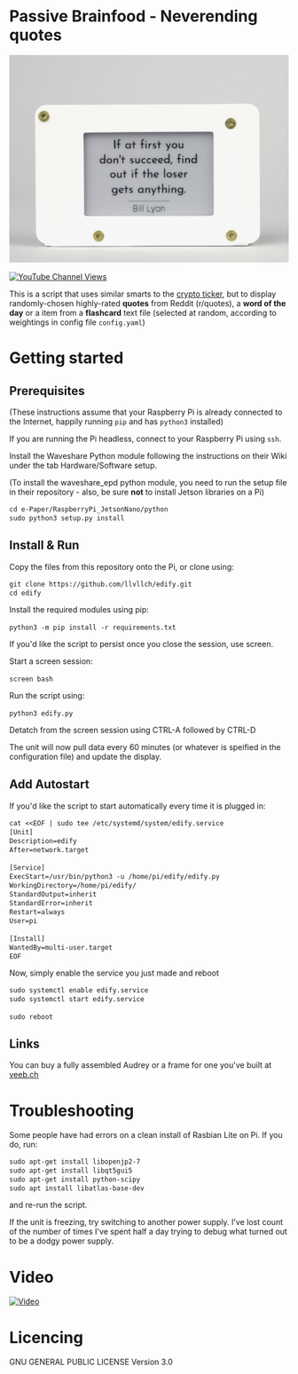 # Passive Brainfood - Neverending quotes

![Action Shot](/images/thequote.png)

[![YouTube Channel Views](https://img.shields.io/youtube/channel/views/UCz5BOU9J9pB_O0B8-rDjCWQ?label=YouTube&style=social)](https://www.youtube.com/channel/UCz5BOU9J9pB_O0B8-rDjCWQ)

This is a script that uses similar smarts to the [crypto ticker](https://github.com/llvllch/btcticker), but to display randomly-chosen highly-rated **quotes** from Reddit (r/quotes), a **word of the day** or a item from a **flashcard** text file (selected at random, according to weightings in config file `config.yaml`)

# Getting started
## Prerequisites

(These instructions assume that your Raspberry Pi is already connected to the Internet, happily running `pip` and has `python3` installed)

If you are running the Pi headless, connect to your Raspberry Pi using `ssh`.

Install the Waveshare Python module following the instructions on their Wiki under the tab Hardware/Software setup.

(To install the waveshare_epd python module, you need to run the setup file in their repository - also, be sure **not** to install Jetson libraries on a Pi)

```
cd e-Paper/RaspberryPi_JetsonNano/python
sudo python3 setup.py install
```

## Install & Run

Copy the files from this repository onto the Pi, or clone using:

```cd ~
git clone https://github.com/llvllch/edify.git
cd edify
```

Install the required modules using pip:

```python3 -m pip install -r requirements.txt```

If you'd like the script to persist once you close the session, use screen.

Start a screen session:

```screen bash```

Run the script using:

```python3 edify.py```

Detatch from the screen session using CTRL-A followed by CTRL-D

The unit will now pull data every 60 minutes (or whatever is speified in the configuration file) and update the display.

## Add Autostart

If you'd like the script to start automatically every time it is plugged in:

```
cat <<EOF | sudo tee /etc/systemd/system/edify.service
[Unit]
Description=edify
After=network.target

[Service]
ExecStart=/usr/bin/python3 -u /home/pi/edify/edify.py
WorkingDirectory=/home/pi/edify/
StandardOutput=inherit
StandardError=inherit
Restart=always
User=pi

[Install]
WantedBy=multi-user.target
EOF
```
Now, simply enable the service you just made and reboot
```  
sudo systemctl enable edify.service
sudo systemctl start edify.service

sudo reboot
```

## Links

You can buy a fully assembled Audrey or a frame for one you've built at [veeb.ch](https://www.veeb.ch/store/p/neverending-quotes)


# Troubleshooting

Some people have had errors on a clean install of Rasbian Lite on Pi. If you do, run:

```
sudo apt-get install libopenjp2-7
sudo apt-get install libqt5gui5
sudo apt-get install python-scipy
sudo apt install libatlas-base-dev
```

and re-run the script.

If the unit is freezing, try switching to another power supply. I've lost count of the number of times I've spent half a day trying to debug what turned out to be a dodgy power supply.

# Video

[![Video](https://img.youtube.com/vi/ohNxkvnCpE8/0.jpg)](https://www.youtube.com/watch?v=ohNxkvnCpE8)

# Licencing

GNU GENERAL PUBLIC LICENSE Version 3.0

